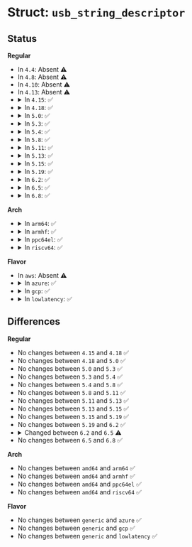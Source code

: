 # Struct: <code>usb_string_descriptor</code>

## Status
<b>Regular</b>
<ul>
<li>
In <code>4.4</code>: Absent ⚠️
</li>
<li>
In <code>4.8</code>: Absent ⚠️
</li>
<li>
In <code>4.10</code>: Absent ⚠️
</li>
<li>
In <code>4.13</code>: Absent ⚠️
</li>
<li>
<details>
<summary>In <code>4.15</code>: ✅</summary>

```c
struct usb_string_descriptor {
    __u8 bLength;
    __u8 bDescriptorType;
    __le16 wData[1];
};
```
</details>
</li>
<li>
<details>
<summary>In <code>4.18</code>: ✅</summary>

```c
struct usb_string_descriptor {
    __u8 bLength;
    __u8 bDescriptorType;
    __le16 wData[1];
};
```
</details>
</li>
<li>
<details>
<summary>In <code>5.0</code>: ✅</summary>

```c
struct usb_string_descriptor {
    __u8 bLength;
    __u8 bDescriptorType;
    __le16 wData[1];
};
```
</details>
</li>
<li>
<details>
<summary>In <code>5.3</code>: ✅</summary>

```c
struct usb_string_descriptor {
    __u8 bLength;
    __u8 bDescriptorType;
    __le16 wData[1];
};
```
</details>
</li>
<li>
<details>
<summary>In <code>5.4</code>: ✅</summary>

```c
struct usb_string_descriptor {
    __u8 bLength;
    __u8 bDescriptorType;
    __le16 wData[1];
};
```
</details>
</li>
<li>
<details>
<summary>In <code>5.8</code>: ✅</summary>

```c
struct usb_string_descriptor {
    __u8 bLength;
    __u8 bDescriptorType;
    __le16 wData[1];
};
```
</details>
</li>
<li>
<details>
<summary>In <code>5.11</code>: ✅</summary>

```c
struct usb_string_descriptor {
    __u8 bLength;
    __u8 bDescriptorType;
    __le16 wData[1];
};
```
</details>
</li>
<li>
<details>
<summary>In <code>5.13</code>: ✅</summary>

```c
struct usb_string_descriptor {
    __u8 bLength;
    __u8 bDescriptorType;
    __le16 wData[1];
};
```
</details>
</li>
<li>
<details>
<summary>In <code>5.15</code>: ✅</summary>

```c
struct usb_string_descriptor {
    __u8 bLength;
    __u8 bDescriptorType;
    __le16 wData[1];
};
```
</details>
</li>
<li>
<details>
<summary>In <code>5.19</code>: ✅</summary>

```c
struct usb_string_descriptor {
    __u8 bLength;
    __u8 bDescriptorType;
    __le16 wData[1];
};
```
</details>
</li>
<li>
<details>
<summary>In <code>6.2</code>: ✅</summary>

```c
struct usb_string_descriptor {
    __u8 bLength;
    __u8 bDescriptorType;
    __le16 wData[1];
};
```
</details>
</li>
<li>
<details>
<summary>In <code>6.5</code>: ✅</summary>

```c
struct usb_string_descriptor {
    __u8 bLength;
    __u8 bDescriptorType;
    __le16 legacy_padding;
    struct (anon) __empty_wData;
    __le16 wData[0];
};
```
</details>
</li>
<li>
<details>
<summary>In <code>6.8</code>: ✅</summary>

```c
struct usb_string_descriptor {
    __u8 bLength;
    __u8 bDescriptorType;
    __le16 legacy_padding;
    struct (anon) __empty_wData;
    __le16 wData[0];
};
```
</details>
</li>
</ul>
<b>Arch</b>
<ul>
<li>
<details>
<summary>In <code>arm64</code>: ✅</summary>

```c
struct usb_string_descriptor {
    __u8 bLength;
    __u8 bDescriptorType;
    __le16 wData[1];
};
```
</details>
</li>
<li>
<details>
<summary>In <code>armhf</code>: ✅</summary>

```c
struct usb_string_descriptor {
    __u8 bLength;
    __u8 bDescriptorType;
    __le16 wData[1];
};
```
</details>
</li>
<li>
<details>
<summary>In <code>ppc64el</code>: ✅</summary>

```c
struct usb_string_descriptor {
    __u8 bLength;
    __u8 bDescriptorType;
    __le16 wData[1];
};
```
</details>
</li>
<li>
<details>
<summary>In <code>riscv64</code>: ✅</summary>

```c
struct usb_string_descriptor {
    __u8 bLength;
    __u8 bDescriptorType;
    __le16 wData[1];
};
```
</details>
</li>
</ul>
<b>Flavor</b>
<ul>
<li>
In <code>aws</code>: Absent ⚠️
</li>
<li>
<details>
<summary>In <code>azure</code>: ✅</summary>

```c
struct usb_string_descriptor {
    __u8 bLength;
    __u8 bDescriptorType;
    __le16 wData[1];
};
```
</details>
</li>
<li>
<details>
<summary>In <code>gcp</code>: ✅</summary>

```c
struct usb_string_descriptor {
    __u8 bLength;
    __u8 bDescriptorType;
    __le16 wData[1];
};
```
</details>
</li>
<li>
<details>
<summary>In <code>lowlatency</code>: ✅</summary>

```c
struct usb_string_descriptor {
    __u8 bLength;
    __u8 bDescriptorType;
    __le16 wData[1];
};
```
</details>
</li>
</ul>

## Differences
<b>Regular</b>
<ul>
<li>
No changes between <code>4.15</code> and <code>4.18</code> ✅
</li>
<li>
No changes between <code>4.18</code> and <code>5.0</code> ✅
</li>
<li>
No changes between <code>5.0</code> and <code>5.3</code> ✅
</li>
<li>
No changes between <code>5.3</code> and <code>5.4</code> ✅
</li>
<li>
No changes between <code>5.4</code> and <code>5.8</code> ✅
</li>
<li>
No changes between <code>5.8</code> and <code>5.11</code> ✅
</li>
<li>
No changes between <code>5.11</code> and <code>5.13</code> ✅
</li>
<li>
No changes between <code>5.13</code> and <code>5.15</code> ✅
</li>
<li>
No changes between <code>5.15</code> and <code>5.19</code> ✅
</li>
<li>
No changes between <code>5.19</code> and <code>6.2</code> ✅
</li>
<li>
<details>
<summary>Changed between <code>6.2</code> and <code>6.5</code> ⚠️</summary>
<ul>
<li>
<b>Field added. </b>
<code>__le16 legacy_padding</code>
</li>
<li>
<b>Field added. </b>
<code>struct (anon) __empty_wData</code>
</li>
<li>
<b>Field type changed. </b>
<code>__le16 wData[1]</code> ➡️ <code>__le16 wData[0]</code>
</li>
</ul>
</details>
</li>
<li>
No changes between <code>6.5</code> and <code>6.8</code> ✅
</li>
</ul>
<b>Arch</b>
<ul>
<li>
No changes between <code>amd64</code> and <code>arm64</code> ✅
</li>
<li>
No changes between <code>amd64</code> and <code>armhf</code> ✅
</li>
<li>
No changes between <code>amd64</code> and <code>ppc64el</code> ✅
</li>
<li>
No changes between <code>amd64</code> and <code>riscv64</code> ✅
</li>
</ul>
<b>Flavor</b>
<ul>
<li>
No changes between <code>generic</code> and <code>azure</code> ✅
</li>
<li>
No changes between <code>generic</code> and <code>gcp</code> ✅
</li>
<li>
No changes between <code>generic</code> and <code>lowlatency</code> ✅
</li>
</ul>
